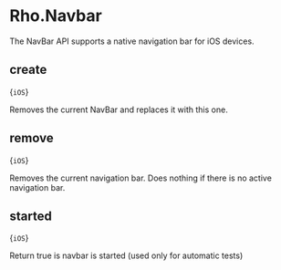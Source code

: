 # Rho.NavbarThe NavBar API supports a native navigation bar for iOS devices.## create{`iOS`}Removes the current NavBar and replaces it with this one.## remove{`iOS`}Removes the current navigation bar. Does nothing if there is no active navigation bar.## started{`iOS`}Return true is navbar is started (used only for automatic tests)